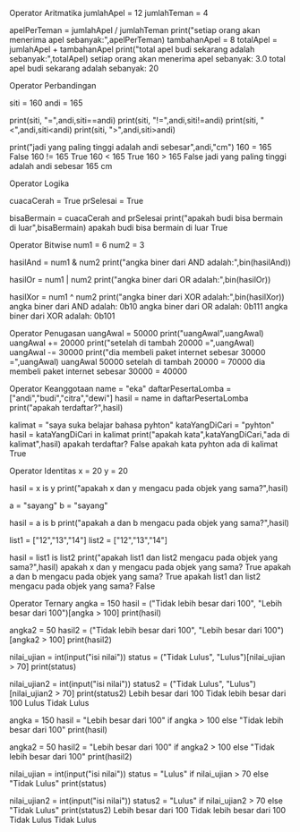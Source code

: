 Operator Aritmatika
jumlahApel = 12
jumlahTeman = 4

apelPerTeman = jumlahApel / jumlahTeman
print("setiap orang akan menerima apel sebanyak:",apelPerTeman)
tambahanApel = 8
totalApel = jumlahApel + tambahanApel
print("total apel budi sekarang adalah sebanyak:",totalApel)
setiap orang akan menerima apel sebanyak: 3.0
total apel budi sekarang adalah sebanyak:
20


Operator Perbandingan

siti = 160 
andi = 165

print(siti, "=",andi,siti==andi)
print(siti, "!=",andi,siti!=andi)
print(siti, "<",andi,siti<andi)
print(siti, ">",andi,siti>andi)

print("jadi yang paling tinggi adalah andi sebesar",andi,"cm")
160 = 165 False
160 != 165 True
160 < 165 True
160 > 165 False
jadi yang paling tinggi adalah andi sebesar 165 cm


Operator Logika

cuacaCerah = True
prSelesai = True

bisaBermain = cuacaCerah and prSelesai
print("apakah budi bisa bermain di luar",bisaBermain)
apakah budi bisa bermain di luar True


Operator Bitwise
num1 = 6
num2 = 3

hasilAnd = num1 & num2
print("angka biner dari AND adalah:",bin(hasilAnd))


hasilOr = num1 | num2
print("angka biner dari OR adalah:",bin(hasilOr))

hasilXor = num1 ^ num2
print("angka biner dari XOR adalah:",bin(hasilXor))
angka biner dari AND adalah: 0b10
angka biner dari OR adalah: 0b111
angka biner dari XOR adalah: 0b101


Operator Penugasan
uangAwal = 50000
print("uangAwal",uangAwal)
uangAwal += 20000
print("setelah di tambah 20000 =",uangAwal)
uangAwal -= 30000
print("dia membeli paket internet sebesar 30000 =",uangAwal)
uangAwal 50000
setelah di tambah 20000 = 70000
dia membeli paket internet sebesar 30000 = 40000


Operator Keanggotaan
name = "eka"
daftarPesertaLomba = ["andi","budi","citra","dewi"]
hasil = name in daftarPesertaLomba
print("apakah terdaftar?",hasil)

kalimat = "saya suka belajar bahasa pyhton"
kataYangDiCari = "pyhton"
hasil = kataYangDiCari in kalimat
print("apakah kata",kataYangDiCari,"ada di kalimat",hasil)
apakah terdaftar? False
apakah kata pyhton ada di kalimat True


Operator Identitas
x = 20
y = 20

hasil = x is y
print("apakah x dan y mengacu pada objek yang sama?",hasil)

a = "sayang"
b = "sayang"

hasil = a is b
print("apakah a dan b mengacu pada objek yang sama?",hasil)

list1 = ["12","13","14"]
list2 = ["12","13","14"]

hasil = list1 is list2
print("apakah list1 dan list2 mengacu pada objek yang sama?",hasil)
apakah x dan y mengacu pada objek yang sama? True
apakah a dan b mengacu pada objek yang sama? True
apakah list1 dan list2 mengacu pada objek yang sama? False


Operator Ternary
angka = 150
hasil = ("Tidak lebih besar dari 100", "Lebih besar dari 100")[angka > 100]
print(hasil)

angka2 = 50
hasil2 = ("Tidak lebih besar dari 100", "Lebih besar dari 100")[angka2 > 100]
print(hasil2)

nilai_ujian = int(input("isi nilai"))
status = ("Tidak Lulus", "Lulus")[nilai_ujian > 70]
print(status)

nilai_ujian2 = int(input("isi nilai"))
status2 = ("Tidak Lulus", "Lulus")[nilai_ujian2 > 70]
print(status2)
Lebih besar dari 100
Tidak lebih besar dari 100
Lulus
Tidak Lulus

angka = 150
hasil = "Lebih besar dari 100" if angka > 100 else "Tidak lebih besar dari 100"
print(hasil)

angka2 = 50
hasil2 = "Lebih besar dari 100" if angka2 > 100 else "Tidak lebih besar dari 100"
print(hasil2)

nilai_ujian = int(input("isi nilai"))
status = "Lulus" if nilai_ujian > 70 else "Tidak Lulus"
print(status)

nilai_ujian2 = int(input("isi nilai"))
status2 = "Lulus" if nilai_ujian2 > 70 else "Tidak Lulus"
print(status2)
Lebih besar dari 100
Tidak lebih besar dari 100
Tidak Lulus
Tidak Lulus
